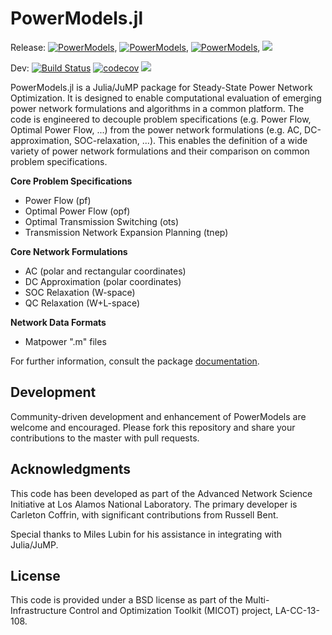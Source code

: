 # PowerModels.jl 

Release: [![PowerModels](http://pkg.julialang.org/badges/PowerModels_0.4.svg)](http://pkg.julialang.org/?pkg=PowerModels), [![PowerModels](http://pkg.julialang.org/badges/PowerModels_0.5.svg)](http://pkg.julialang.org/?pkg=PowerModels), [![PowerModels](http://pkg.julialang.org/badges/PowerModels_0.6.svg)](http://pkg.julialang.org/?pkg=PowerModels), 
[![](https://img.shields.io/badge/docs-stable-blue.svg)](https://lanl-ansi.github.io/PowerModels.jl/stable)

Dev:
[![Build Status](https://travis-ci.org/lanl-ansi/PowerModels.jl.svg?branch=master)](https://travis-ci.org/lanl-ansi/PowerModels.jl)
[![codecov](https://codecov.io/gh/lanl-ansi/PowerModels.jl/branch/master/graph/badge.svg)](https://codecov.io/gh/lanl-ansi/PowerModels.jl)
[![](https://img.shields.io/badge/docs-latest-blue.svg)](https://lanl-ansi.github.io/PowerModels.jl/latest)

PowerModels.jl is a Julia/JuMP package for Steady-State Power Network Optimization.
It is designed to enable computational evaluation of emerging power network formulations and algorithms in a common platform.
The code is engineered to decouple problem specifications (e.g. Power Flow, Optimal Power Flow, ...) from the power network formulations (e.g. AC, DC-approximation, SOC-relaxation, ...).
This enables the definition of a wide variety of power network formulations and their comparison on common problem specifications.

**Core Problem Specifications**
* Power Flow (pf)
* Optimal Power Flow (opf)
* Optimal Transmission Switching (ots)
* Transmission Network Expansion Planning (tnep)

**Core Network Formulations**
* AC (polar and rectangular coordinates)
* DC Approximation (polar coordinates)
* SOC Relaxation (W-space)
* QC Relaxation (W+L-space)

**Network Data Formats**
* Matpower ".m" files

For further information, consult the package [documentation](https://lanl-ansi.github.io/PowerModels.jl/stable/).

## Development

Community-driven development and enhancement of PowerModels are welcome and encouraged. Please fork this repository and share your contributions to the master with pull requests.


## Acknowledgments

This code has been developed as part of the Advanced Network Science Initiative at Los Alamos National Laboratory.
The primary developer is Carleton Coffrin, with significant contributions from Russell Bent.

Special thanks to Miles Lubin for his assistance in integrating with Julia/JuMP.


## License

This code is provided under a BSD license as part of the Multi-Infrastructure Control and Optimization Toolkit (MICOT) project, LA-CC-13-108.
